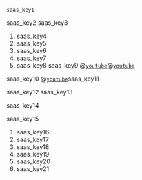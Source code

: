 ```ngMeta
saas_key1
```

saas_key2
saas_key3
1. saas_key4
2. saas_key5
3. saas_key6
4. saas_key7
5. saas_key8
saas_key9
@[`youtube`](7fnuSIfFap0)@[`youtube`](KUln2DXU5VE)

saas_key10
@[`youtube`](b2-5XaByaO4)saas_key11


saas_key12
saas_key13


saas_key14


saas_key15


1. saas_key16
2. saas_key17
3. saas_key18
4. saas_key19
5. saas_key20
6. saas_key21
